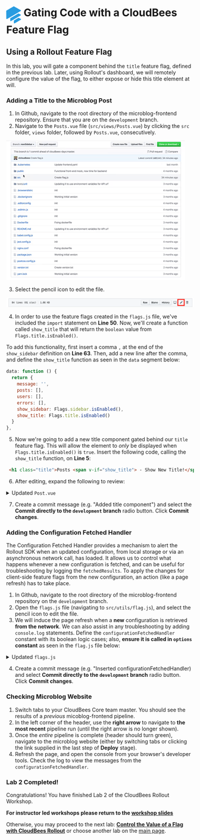 # <img src="images/Rollout-blue.svg" alt="CloudBees Rollout Logo" width="40" align="top"> Gating Code with a CloudBees Feature Flag

## Using a Rollout Feature Flag
In this lab, you will gate a component behind the `title` feature flag, defined in the previous lab. Later, using Rollout's dashboard, we will remotely configure the value of the flag, to either expose or hide this title element at will.

### Adding a Title to the Microblog Post

1. In Github, navigate to the root directory of the microblog-frontend repository. Ensure that you are on the `development` branch.
2. Navigate to the `Posts.vue` file (`src/views/Posts.vue`) by clicking the `src` folder, `views` folder, followed by `Posts.vue`, consecutively. 

<p><img src="images/srcViewsPost.gif" />

3. Select the pencil icon to edit the file.

<p><img src="images/PostsVuePencil.png" />

4. In order to use the feature flags created in the `flags.js` file, we've included the `import` statement on **Line 50**. Now, we'll create a function called `show_title` that will return the `boolean` value from `Flags.title.isEnabled()`.

To add this functionality, first insert a comma `,` at the end of the `show_sidebar` definition on **Line 63**. Then, add a new line after the comma, and define the `show_title` function as seen in the `data` segment below: 
```javascript
data: function () {
  return {
    message: '',
    posts: [],
    users: [],
    errors: [],
    show_sidebar: Flags.sidebar.isEnabled(),
    show_title: Flags.title.isEnabled()
  }
},
```

5. Now we're going to add a new title component gated behind our `title` feature flag. This will allow the element to _only_ be displayed when `Flags.title.isEnabled()` is `true`. Insert the following code, calling the `show_title` function, on **Line 5**:
```html
 <h1 class="title">Posts <span v-if="show_title"> - Show New Title!</span></h1>
```

6. After editing, expand the following to review:
<details><summary>Updated <code>Post.vue</code></summary>

```html
<template>
  <div class="container">
    <hr class="hr is-invisible">
    <div class="box">
      <h1 class="title">Posts <span v-if="show_title"> - Show New Title!</span></h1>
      <hr class="hr">
      <div class="columns" v-if="show_sidebar">
        <div class="box column is-three-quarters">
          <div class="box">
            <b-field label="What's going on today?"
                     class="is-marginless"
            >
              <b-input v-model="message" maxlength="140" type="textarea"/>
            </b-field>
            <b-button type="is-dark" @click="addPost">Submit</b-button>
          </div>
          <hr class="hr">
          <Post v-for="post in posts" :key="post.id" :post="post"/>
        </div>
        <div class="box column">
          <h3 class="is-size-4 has-text-weight-bold">Users list</h3>
          <ul>
            <li v-for="user in users" :key="user.url">
              <a :href="user.url">{{user.username}}</a>
            </li>
          </ul>
        </div>
      </div>

      <div class="box" v-else>
        <div class="box">
          <b-field label="What's going on today?"
                   class="is-marginless"
          >
            <b-input v-model="message" maxlength="140" type="textarea"/>
          </b-field>
          <b-button type="is-dark" @click="addPost">Submit</b-button>
        </div>
        <hr class="hr">
        <Post v-for="post in posts" :key="post.id" :post="post"/>
      </div>
    </div>
  </div>
</template>

<script>
import Post from '@/components/Post.vue'
import axios from 'axios'
import { mapGetters, mapState } from 'vuex'
import { Flags } from '../utils/flags'

export default {
  name: 'posts',
  components: {
    Post
  },
  data: function () {
    return {
      message: '',
      posts: [],
      users: [],
      errors: [],
      show_sidebar: Flags.sidebar.isEnabled(),
      show_title: Flags.title.isEnabled()
    }
  },
  created () {
    this.getPosts()
    this.getUsers()
  },
  computed: {
    ...mapGetters([
      'isLoggedIn'
    ]),
    ...mapState([
      'user'
    ])
  },
  methods: {
    getPosts: function () {
      axios.get(`${process.env.VUE_APP_BASE_API_URL}/posts/`)
        .then(response => {
          this.posts = response.data
        })
        .catch(error => {
          this.errors.push(error)
        })
    },
    getUsers: function () {
      axios.get(`${process.env.VUE_APP_BASE_API_URL}/users/`)
        .then(response => {
          this.users = response.data
        })
        .catch(error => {
          this.errors.push(error)
        })
    },
    addPost: function () {
      if (this.message.length > 1 && this.message.length <= 140) {
        axios.post(`${process.env.VUE_APP_BASE_API_URL}/posts/`, {
          user: this.user.url,
          message: this.message
        }, {
          headers: {
            'Authorization': `Bearer ${localStorage.getItem('token')}`,
            'Content-Type': 'application/json'
          }
        })
          .then(() => {
            this.getPosts()
            this.message = ''
          })
          .catch(e => {
            this.errors.push(e)
          })
      }
    }
  }
}
</script>
```
</details>

7. Create a commit message (e.g. "Added title component") and select the **Commit directly to the `development` branch** radio button. Click **Commit changes**.

### Adding the Configuration Fetched Handler

The Configuration Fetched Handler provides a mechanism to alert the Rollout SDK when an updated configuration, from local storage or via an asynchronous network call, has loaded. It allows us to control what happens whenever a new configuration is fetched, and can be useful for troubleshooting by logging the `fetchedResults`. To apply the changes for client-side feature flags from the new configuration, an action (like a page refresh) has to take place.

1. In Github, navigate to the root directory of the microblog-frontend repository on the `development` branch.
2. Open the `flags.js` file (navigating to `src/utils/flag.js`), and select the pencil icon to edit the file.
3. We will induce the page refresh when a **new** configuration is retrieved **from the network**. We can also assist in any troubleshooting by adding `console.log` statements. Define the `configurationFetchedHandler` constant with its boolean logic cases; also, **ensure it is called in `options` constant** as seen in the `flag.js` file below:

<details><summary>Updated <code>flags.js</code></summary>

```javascript
import Rox from 'rox-browser'

export const Flags = {
  sidebar: new Rox.Flag(false),
  title: new Rox.Flag(false)
};

export const configurationFetchedHandler = fetcherResults => {
  console.log('The configuration status is: ' + fetcherResults.fetcherStatus)
  if (fetcherResults.hasChanges && fetcherResults.fetcherStatus === 'APPLIED_FROM_NETWORK') {
    window.location.reload(false)
  }
  else if (fetcherResults.fetcherStatus === 'ERROR_FETCH_FAILED') {
    console.log('Error occured! Details are: ' + fetcherResults.errorDetails)
  }
};

const options = {
  configurationFetchedHandler: configurationFetchedHandler
};

Rox.register('default', Flags);
Rox.setupRox.setup(process.env.VUE_APP_ROLLOUT_KEY, options);
  
```
</details>

4. Create a commit message (e.g. "Inserted configurationFetchedHandler) and select **Commit directly to the `development` branch** radio button. Click **Commit changes**.

### Checking Microblog Website

1. Switch tabs to your CloudBees Core team master. You should see the results of a _previous_ micoblog-frontend pipeline.
2. In the left corner of the header, use the **right arrow** to navigate to **the most recent** pipeline run (until the right arrow is no longer shown). 
3. Once the _entire_ pipeline is complete (header should turn green), navigate to the microblog website (either by switching tabs or clicking the link supplied in the last step of **Deploy** stage).
4. Refresh the page, and open the console from your browser's developer tools. Check the log to view the messages from the `configurationFetchedHandler`.

### Lab 2 Completed!
Congratulations! You have finished Lab 2 of the CloudBees Rollout Workshop.

**For instructor led workshops please return to the [workshop slides](https://cloudbees-days.github.io/core-rollout-flow-workshop/rollout/#17)**

Otherwise, you may proceed to the next lab: [**Control the Value of a Flag with CloudBees Rollout**](../rolloutExperiment/rolloutExperiment.md) or choose another lab on the [main page](../../README.md#workshop-labs).
